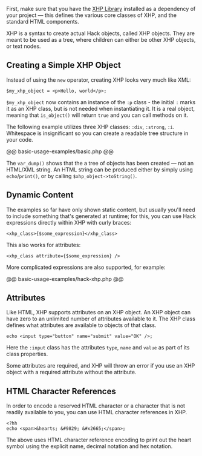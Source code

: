 First, make sure that you have the [XHP Library](introduction.md#the-xhp-lib-library) installed as a dependency of your project &mdash; this defines the various core classes of XHP, and the standard HTML components.

XHP is a syntax to create actual Hack objects, called XHP objects. They are meant to be used as a tree, where children can either be other XHP objects, or text nodes.

## Creating a Simple XHP Object

Instead of using the `new` operator, creating XHP looks very much like XML:

```
$my_xhp_object = <p>Hello, world</p>;
```

`$my_xhp_object` now contains an instance of the `:p` class - the initial `:` marks it as an XHP class, but is not needed when instantiating it. It is a real object, meaning that `is_object()` will return `true` and you can call methods on it.

The following example utilizes three XHP classes: `:div`, `:strong`, `:i`. Whitespace is insignificant so you can create a readable tree structure in your code.

@@ basic-usage-examples/basic.php @@


The `var_dump()` shows that the a tree of objects has been created &mdash; not an HTML/XML string. An HTML string can be produced either by simply using `echo`/`print()`, or by calling `$xhp_object->toString()`.

## Dynamic Content

The examples so far have only shown static content, but usually you'll need to include something that's generated at runtime; for this, you can use Hack expressions directly within XHP with curly braces:

```
<xhp_class>{$some_expression}</xhp_class>
```

This also works for attributes:

```
<xhp_class attribute={$some_expression} />
```

More complicated expressions are also supported, for example:

@@ basic-usage-examples/hack-xhp.php @@

## Attributes

Like HTML, XHP supports attributes on an XHP object. An XHP object can have zero to an unlimited number of attributes available to it. The XHP class defines what attributes are available to objects of that class.

```
echo <input type="button" name="submit" value="OK" />;
```

Here the `:input` class has the attributes `type`, `name` and `value` as part of its class properties.

Some attributes are required, and XHP will throw an error if you use an XHP object with a required attribute without the attribute.

## HTML Character References

In order to encode a reserved HTML character or a character that is not readily available to you, you can use HTML character references in XHP.

```
<?hh
echo <span>&hearts; &#9829; &#x2665;</span>;
```

The above uses HTML character reference encoding to print out the heart symbol using the explicit name, decimal notation and hex notation.
